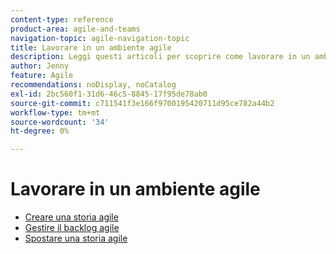 ```yaml
---
content-type: reference
product-area: agile-and-teams
navigation-topic: agile-navigation-topic
title: Lavorare in un ambiente agile
description: Leggi questi articoli per scoprire come lavorare in un ambiente agile.
author: Jenny
feature: Agile
recommendations: noDisplay, noCatalog
exl-id: 2bc560f1-31d6-46c5-8845-17f95de78ab0
source-git-commit: c711541f3e166f9700195420711d95ce782a44b2
workflow-type: tm+mt
source-wordcount: '34'
ht-degree: 0%

---
```


# Lavorare in un ambiente agile

* [Creare una storia agile](../../agile/work-in-an-agile-environment/create-an-agile-story.md)
* [Gestire il backlog agile](../../agile/work-in-an-agile-environment/manage-the-agile-backlog.md)
* [Spostare una storia agile](../../agile/work-in-an-agile-environment/move-an-agile-story.md)
